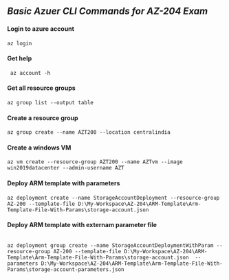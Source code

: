 ## *Basic Azuer CLI Commands for AZ-204 Exam*

#### Login to azure account 
```
az login 
```
#### Get help
```
 az account -h
```

#### Get all  resource groups
```
az group list --output table
```

#### Create a resource group
```
az group create --name AZT200 --location centralindia
```

#### Create a windows VM
```
az vm create --resource-group AZT200 --name AZTvm --image win2019datacenter --admin-username AZT
```

#### Deploy ARM template with parameters
```
az deployment create --name StorageAccountDeployment --resource-group AZ-200 --template-file D:\My-Workspace\AZ-204\ARM-Template\Arm-Template-File-With-Params\storage-account.json 
```


#### Deploy ARM template with externam parameter file
```

az deployment group create --name StorageAccountDeploymentWithParam --resource-group AZ-200 --template-file D:\My-Workspace\AZ-204\ARM-Template\Arm-Template-File-With-Params\storage-account.json  --parameters D:\My-Workspace\AZ-204\ARM-Template\Arm-Template-File-With-Params\storage-account-parameters.json 
```



